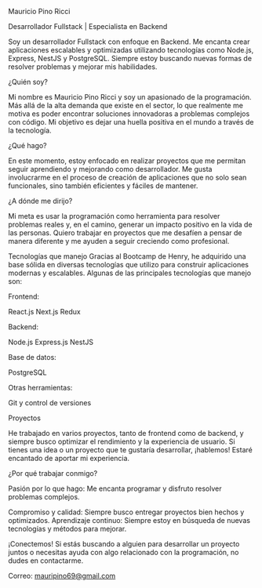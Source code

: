 Mauricio Pino Ricci

Desarrollador Fullstack | Especialista en Backend

Soy un desarrollador Fullstack con enfoque en Backend. Me encanta crear aplicaciones escalables y optimizadas utilizando tecnologías como Node.js, Express, NestJS y PostgreSQL. Siempre estoy buscando nuevas formas de resolver problemas y mejorar mis habilidades.

¿Quién soy?

Mi nombre es Mauricio Pino Ricci y soy un apasionado de la programación. Más allá de la alta demanda que existe en el sector, lo que realmente me motiva es poder encontrar soluciones innovadoras a problemas complejos con código. Mi objetivo es dejar una huella positiva en el mundo a través de la tecnología.

¿Qué hago?

En este momento, estoy enfocado en realizar proyectos que me permitan seguir aprendiendo y mejorando como desarrollador. Me gusta involucrarme en el proceso de creación de aplicaciones que no solo sean funcionales, sino también eficientes y fáciles de mantener.

¿A dónde me dirijo?

Mi meta es usar la programación como herramienta para resolver problemas reales y, en el camino, generar un impacto positivo en la vida de las personas. Quiero trabajar en proyectos que me desafíen a pensar de manera diferente y me ayuden a seguir creciendo como profesional.

Tecnologías que manejo
Gracias al Bootcamp de Henry, he adquirido una base sólida en diversas tecnologías que utilizo para construir aplicaciones modernas y escalables. Algunas de las principales tecnologías que manejo son:

Frontend:

React.js
Next.js
Redux

Backend:

Node.js
Express.js
NestJS

Base de datos:

PostgreSQL

Otras herramientas:

Git y control de versiones


Proyectos

He trabajado en varios proyectos, tanto de frontend como de backend, y siempre busco optimizar el rendimiento y la experiencia de usuario. Si tienes una idea o un proyecto que te gustaría desarrollar, ¡hablemos! Estaré encantado de aportar mi experiencia.

¿Por qué trabajar conmigo?

Pasión por lo que hago: Me encanta programar y disfruto resolver problemas complejos.

Compromiso y calidad: Siempre busco entregar proyectos bien hechos y optimizados.
Aprendizaje continuo: Siempre estoy en búsqueda de nuevas tecnologías y métodos para mejorar.

¡Conectemos!
Si estás buscando a alguien para desarrollar un proyecto juntos o necesitas ayuda con algo relacionado con la programación, no dudes en contactarme.

Correo: mauripino69@gmail.com
